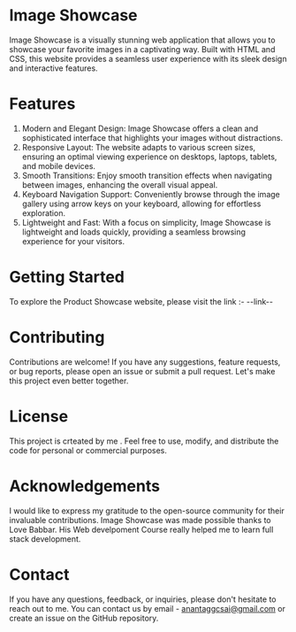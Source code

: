 # Image Showcase
Image Showcase is a visually stunning web application that allows you to showcase your favorite images in a captivating way. Built with HTML and CSS, this website provides a seamless user experience with its sleek design and interactive features.

# Features
1. Modern and Elegant Design: Image Showcase offers a clean and sophisticated interface that highlights your images without distractions.
2. Responsive Layout: The website adapts to various screen sizes, ensuring an optimal viewing experience on desktops, laptops, tablets, and mobile devices.
3. Smooth Transitions: Enjoy smooth transition effects when navigating between images, enhancing the overall visual appeal.
4. Keyboard Navigation Support: Conveniently browse through the image gallery using arrow keys on your keyboard, allowing for effortless exploration.
5. Lightweight and Fast: With a focus on simplicity, Image Showcase is lightweight and loads quickly, providing a seamless browsing experience for your visitors.

# Getting Started

To explore the Product Showcase website, please visit the link :- --link--

# Contributing
Contributions are welcome! If you have any suggestions, feature requests, or bug reports, please open an issue or submit a pull request. Let's make this project even better together.

# License
This project is crteated by me . Feel free to use, modify, and distribute the code for personal or commercial purposes.

# Acknowledgements
I would like to express my gratitude to the open-source community for their invaluable contributions. Image Showcase was made possible thanks to Love Babbar.
His Web develpoment Course really helped me to learn full stack development.

# Contact
If you have any questions, feedback, or inquiries, please don't hesitate to reach out to me. You can contact us by email - anantaggcsai@gmail.com or create an issue on the GitHub repository.

